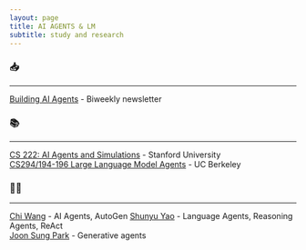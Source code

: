```yaml
---
layout: page
title: AI AGENTS & LM
subtitle: study and research
---
```


### 📥

---

[Building AI Agents](https://www.buildingaiagents.ai/) - Biweekly newsletter

### 📚

---

[CS 222: AI Agents and Simulations](https://joonspk-research.github.io/cs222-fall24/index.html) - Stanford University  
[CS294/194-196 Large Language Model Agents](https://llmagents-learning.org/f24) - UC Berkeley

### 🧑‍💻

---

[Chi Wang](https://x.com/chi_wang_) - AI Agents, AutoGen
[Shunyu Yao](https://ysymyth.github.io/) - Language Agents, Reasoning Agents, ReAct  
[Joon Sung Park](https://www.joonsungpark.com/) - Generative agents
